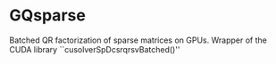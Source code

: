 # GQsparse
Batched QR factorization of sparse matrices on GPUs.  Wrapper of the CUDA library ``cusolverSpDcsrqrsvBatched()'' 
